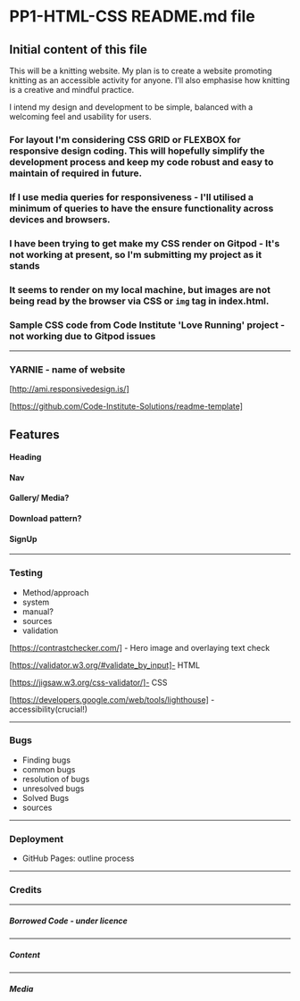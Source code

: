 # PP1-HTML-CSS README.md file
## Initial content of this file

This will be a knitting website.
My plan is to create a website promoting knitting as an accessible activity for anyone.
I'll also emphasise how knitting is a creative and mindful practice.

I intend my design and development to be simple, balanced with a welcoming feel and usability for users.

### For layout I'm considering CSS GRID or FLEXBOX for responsive design coding. This will hopefully simplify the development process and keep my code robust and easy to maintain of required in future.

### If I use media queries for responsiveness - I'll utilised a minimum of queries to have the ensure functionality across devices and browsers.

### I have been trying to get make my CSS render on Gitpod - It's not working at present, so I'm submitting my project as it stands
### It seems to render on my local machine, but images are not being read by the browser via CSS or `img` tag in index.html.
### Sample CSS code from Code Institute 'Love Running' project - not working due to Gitpod issues 

-----

### YARNIE - name of website

[http://ami.responsivedesign.is/]

[https://github.com/Code-Institute-Solutions/readme-template]

## Features
#### Heading
#### Nav
#### Gallery/ Media?
#### Download pattern?
#### SignUp

-----

### Testing
- Method/approach
- system
- manual?
- sources
- validation

[https://contrastchecker.com/] - Hero image and overlaying text check

[https://validator.w3.org/#validate_by_input]- HTML

[https://jigsaw.w3.org/css-validator/]- CSS

[https://developers.google.com/web/tools/lighthouse] - accessibility(crucial!)

-----

### Bugs
- Finding bugs
- common bugs
- resolution of bugs
- unresolved bugs
- Solved Bugs
- sources

-----

### Deployment
- GitHub Pages: outline process

-----

### Credits

-----

##### Borrowed Code - under licence

-----

##### Content

------

##### Media